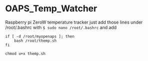 # OAPS_Temp_Watcher
Raspberry pi ZeroW temperature tracker just add those lines under /root/.bashrc with
`$ sudo nano /root/.bashrc`
and add
```
if [ -d /root/myopenaps ]; then
	bash /root/themp.sh
fi
```
```
chmod u+x themp.sh
```

